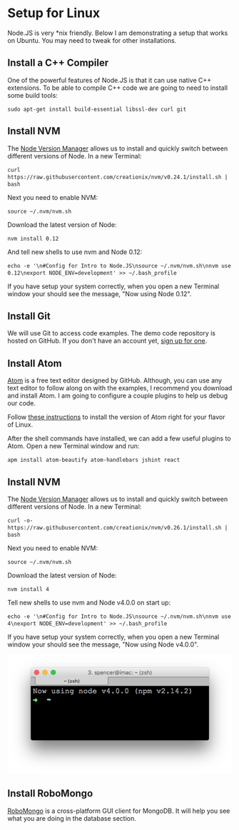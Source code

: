 # Setup for Linux

Node.JS is very *nix friendly. Below I am demonstrating a setup that works on Ubuntu. You may need to tweak for other installations.


## Install a C++ Compiler

One of the powerful features of Node.JS is that it can use native C++ extensions. To be able to compile C++ code we are going to need to install some build tools:

```
sudo apt-get install build-essential libssl-dev curl git
```

## Install NVM

The [Node Version Manager](https://github.com/creationix/nvm) allows us to install and quickly switch between different versions of Node. In a new Terminal:

```
curl https://raw.githubusercontent.com/creationix/nvm/v0.24.1/install.sh | bash
```

Next you need to enable NVM:

```
source ~/.nvm/nvm.sh
```

Download the latest version of Node:

```
nvm install 0.12
```

And tell new shells to use nvm and Node 0.12:

```
echo -e '\n#Config for Intro to Node.JS\nsource ~/.nvm/nvm.sh\nnvm use 0.12\nexport NODE_ENV=development' >> ~/.bash_profile
```

If you have setup your system correctly, when you open a new Terminal window your should see the message, "Now using Node 0.12".

## Install Git

We will use Git to access code examples. The demo code repository is hosted on GitHub. If you don't have an account yet, [sign up for one](https://github.com/join).

## Install Atom

[Atom](https://atom.io/) is a free text editor designed by GitHub. Although, you can use any text editor to follow along on with the examples, I recommend you download and install Atom. I am going to configure a couple plugins to help us debug our code.

Follow [these instructions](https://github.com/atom/atom) to install the version of Atom right for your flavor of Linux.

After the shell commands have installed, we can add a few useful plugins to Atom. Open a new Terminal window and run:

```
apm install atom-beautify atom-handlebars jshint react
```

## Install NVM

The [Node Version Manager](https://github.com/creationix/nvm) allows us to install and quickly switch between different versions of Node. In a new Terminal:

```
curl -o- https://raw.githubusercontent.com/creationix/nvm/v0.26.1/install.sh | bash
```

Next you need to enable NVM:

```
source ~/.nvm/nvm.sh
```

Download the latest version of Node:

```
nvm install 4
```

Tell new shells to use nvm and Node v4.0.0 on start up:

```
echo -e '\n#Config for Intro to Node.JS\nsource ~/.nvm/nvm.sh\nnvm use 4\nexport NODE_ENV=development' >> ~/.bash_profile
```

If you have setup your system correctly, when you open a new Terminal window your should see the message, "Now using Node v4.0.0".

![](img/nvm_install.png)

## Install RoboMongo

[RoboMongo](http://robomongo.org/) is a cross-platform GUI client for MongoDB. It will help you see what you are doing in the database section.
